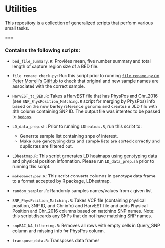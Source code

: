 # Utilities

This repository is a collection of generalized scripts that perform various small tasks.

===

### Contains the following scripts:

- `bed_file_summary.R`: Provides mean, five number summary and total length of capture region size of a BED file.

- `file_rename_check.py`: Run this script prior to running [`file_rename.py` on Peter Morrell's GitHub](https://github.com/pmorrell/Utilities/blob/master/file_rename.py) to check that original and new sample names are associated with the correct sample.

- `HarvEST_to_BED.R`: Takes a HarvEST file that has PhysPos and Chr_2016 (see `SNP_PhysPosition_Matching.R` script for merging by PhysPos) info based on the new barley reference genome and creates a BED file with 4th column containing SNP ID. The output file was intented to be passed to [`bedops`](http://bedops.readthedocs.io/en/v2p4p21/index.html).

- `LD_data_prep.sh`: Prior to running `LDheatmap.R`, run this script to:
   - Generate sample list containing snps of interest.
   - Make sure genotyping data and sample lists are sorted correctly and duplicates are filtered out.

- `LDheatmap.R`: This script generates LD heatmaps using genotyping data and physical position information. Please run `LD_data_prep.sh` prior to running this script.

- `makeGenotypes.R`: This script converts columns in genotype data frame to a format accepted by R package, LDheatmap.

- `random_sampler.R`: Randomly samples names/values from a given list

- `SNP_PhysPosition_Matching.R`: Takes VCF file (containing physical position, SNP ID, and Chr info) and HarvEST file and adds Physical Position and Chr_2016 columns based on matching SNP names. Note: this script discards any SNPs that do not have matching SNP names.

- `snpBAC_NA_filtering.R`: Removes all rows with empty cells in Query_SNP column and missing info for PhysPos column.

- `transpose_data.R`: Transposes data frames
